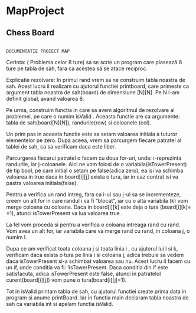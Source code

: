 # MapProject
Chess Board
---------------------------------------------------------------------------------------------------------------------------------------------
                                                                    DOCUMENTATIE PROIECT MAP


Cerinta: ( Problema celor 8 ture) sa se scrie un program care plasează 8 ture pe tabla de sah, fara ca acestea să se atace reciproc.

Explicatie rezolvare: 
In primul rand vrem sa ne construim tabla noastra de sah. Acest lucru il realizam cu ajutorul functiei printboard, 
care primeste ca argument tabla noastra de sah(board) de dimensiune [N][N]. Pe N l-am definit global, avand valoarea 8.

Pe urma, construim functia in care sa avem algoritmul de rezolvare al problemei, pe care o numim isValid . 
Aceasta functie are ca argumente: tabla de sah(board[N][N]), randurile(row) si coloanele (col). 

Un prim pas in aceasta functie este sa setam valoarea initiala a tuturor elementelor  pe zero. 
Dupa aceea, vrem sa parcurgem fiecare patratel al tablei de sah, ca sa verificam daca este liber. 

Parcurgerea fiecarui patratel o facem cu doua for-uri, unde: i-reprezinta randurile, iar j-coloanele. Aici ne vom folosi de o variabila(isTowerPresent) de tip bool, 
pe care initial o setam pe false(adica zero), ea isi va schimba valoarea in true daca in board[i][j] exista o tura, 
iar in caz contrat isi va pastra valoarea initiala(false).

Pentru a verifica un rand intreg, fara ca i-ul sau j-ul sa se incrementeze, creem un alt for in care randul i va fi “blocat”, 
iar cu o alta variabila (k) vom merge coloana cu coloana. Daca in board[i][k] este deja o tura (board[i][k]= =1), atunci isTowerPresent va lua valoarea true .

La fel vom proceda si pentru a verifica o coloana intreaga rand cu rand. 
Vom avea un alt for, iar variabila care va merge rand cu rand, in coloana j, o numim l.

Dupa ce am verificat toata coloana j si toata linia i , cu ajutorul lui l si k, verificam daca exista o tura pe linia i si coloana j, 
adica trebuie sa vedem daca isTowerPresent si-a schimbat valoarea sau nu. Acest lucru il facem cu un if, unde conditia va fi: !isTowerPresent. 
Daca conditia din if este satisfacuta, adica isTowerPresent este false, atunci in patratelul curent(board[i][j]) vom pune o tura(board[i][j]=1).

Tot in isValid printam tabla de sah, cu ajutorul functiei create prima data in program si anume printBoard.
Iar in functia main declaram tabla noastra de sah ca variabila int si apelam functia isValid.
